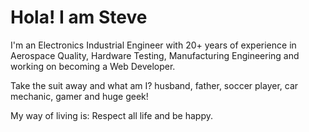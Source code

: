 # Hola! I am Steve

I'm an Electronics Industrial Engineer with 20+ years of experience in Aerospace Quality, Hardware Testing, Manufacturing Engineering and working on becoming a Web Developer.

Take the suit away and what am I? husband, father, soccer player, car mechanic, gamer and huge geek!

My way of living is: Respect all life and be happy.
